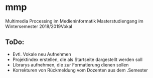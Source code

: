 # mmp
Multimedia Processing im Medieninformatik Masterstudiengang im Wintersemester 2018/2019Vokal

## ToDo:
* Evtl. Vokale neu Aufnehmen
* Projektindex erstellen, die als Startseite dargestellt werden soll
* Librarys aufnehmen, die zur Formatierung dienen sollen
* Korrekturen von Rückmeldung vom Dozenten aus dem .Semester
